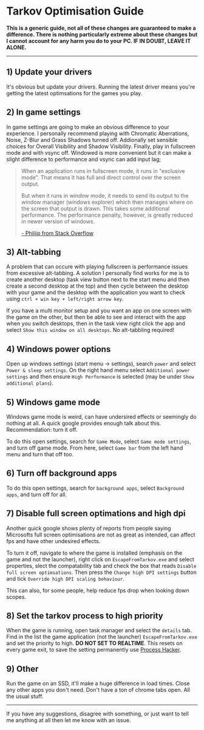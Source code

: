 # Tarkov Optimisation Guide

**This is a generic guide, not all of these changes are guaranteed to make a difference. There is nothing particularly extreme about these changes but I cannot account for any harm you do to your PC. IF IN DOUBT, LEAVE IT ALONE.**

---

## 1) Update your drivers

It's obvious but update your drivers. Running the latest driver means you're getting the latest optimsations for the games you play.

## 2) In game settings

In game settings are going to make an obvious difference to your experience. I personally recommend playing with Chromatic Aberrations, Noise, Z-Blur and Grass Shadows turned off. Addionally set sensible choices for Overall Visibility and Shadow Visibility. Finally, play in fullscreen mode and with vsync off. Windowed is more convenient but it can make a slight difference to performance and vsync can add input lag;

> When an application runs in fullscreen mode, it runs in "exclusive mode". That means it has full and direct control over the screen output. 
>
> But when it runs in window mode, it needs to send its output to the window manager (windows explorer) which then manages where on the screen that output is drawn. This takes some additional performance. The performance penalty, however, is greatly reduced in newer version of windows.
>
> [- Philiip from Stack Overflow](https://gaming.stackexchange.com/questions/107028/is-there-a-difference-between-running-games-in-windowed-or-fullscreen-mode)

## 3) Alt-tabbing

A problem that can occure with playing fullscreen is performance issues from excessive alt-tabbing. A solution I personally find works for me is to create another desktop (task view button next to the start menu and then create a second desktop at the top) and then cycle between the desktop with your game and the desktop with the application you want to check using `ctrl + win key + left/right arrow key`.

If you have a multi monitor setup and you want an app on one screen with the game on the other, but then be able to see and interact with the app when you switch desktops, then in the task view right click the app and select `Show this window on all desktops`. No alt-tabbling required!

## 4) Windows power options

Open up windows settings (start menu -> settings), search `power` and select `Power & sleep settings`. On the right hand menu select `Additional power settings` and then ensure `High Performance` is selected (may be under `Show additional plans`).

## 5) Windows game mode

Windows game mode is weird, can have undersired effects or seemingly do nothing at all. A quick google provides enough talk about this. Recommendation: turn it off. 

To do this open settings, search for `Game Mode`, select `Game mode settings`, and turn off game mode. From here, select `Game bar` from the left hand menu and turn that off too.

## 6) Turn off background apps

To do this open settings, search for `background apps`, select `Background apps`, and turn off for all.

## 7) Disable full screen optimations and high dpi

Another quick google shows plenty of reports from people saying Microsofts full screen optimisations are not as great as intended, can affect fps and have other undesired effects. 

To turn it off, navigate to where the game is installed (emphasis on the game and not the launcher), right click on `EscapeFromTarkov.exe` and select properties, slect the compatability tab and check the box that reads `Disable full screen optimsations`. Then press the `Change high DPI settings` button and tick `Override high DPI scaling behaviour`.

This can also, for some people, help reduce fps drop when looking down scopes.

## 8) Set the tarkov process to high priority

When the game is running, open task manager and select the `details` tab. Find in the list the game application (not the launcher) `EscapeFromTarkov.exe` and set the priority to high. **DO NOT SET TO REALTIME**. This resets on every game exit, to save the setting permanently use [Process Hacker](https://processhacker.sourceforge.io/).

## 9) Other

Run the game on an SSD, it'll make a huge difference in load times. Close any other apps you don't need. Don't have a ton of chrome tabs open. All the usual stuff.

---

If you have any suggestions, disagree with something, or just want to tell me anything at all then let me know with an issue.
